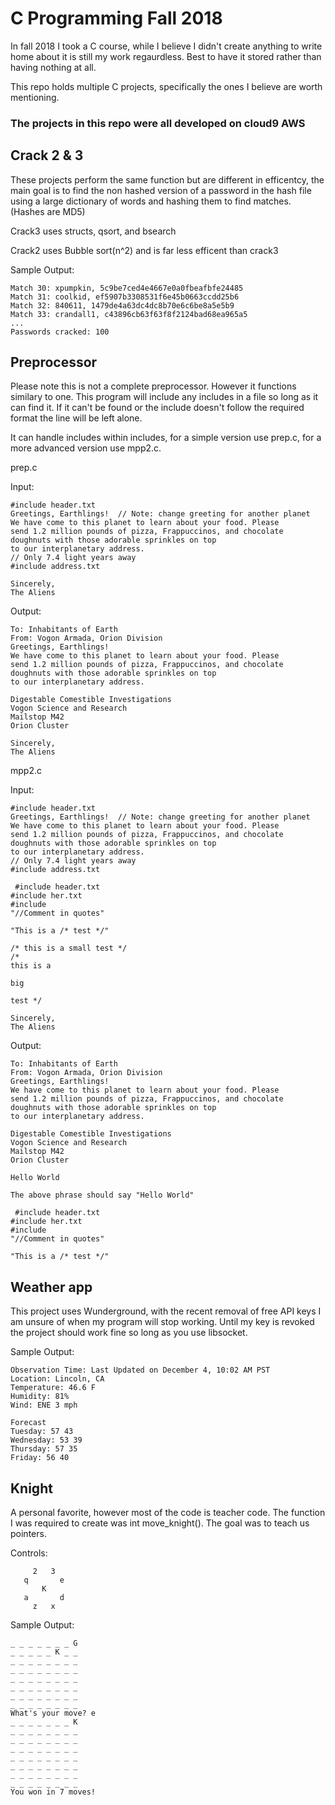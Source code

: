 # C Programming Fall 2018
In fall 2018 I took a C course, while I believe I didn't create anything to write home about it is still my work regaurdless. Best to have it stored rather than having nothing at all.

This repo holds multiple C projects, specifically the ones I believe are worth mentioning.

### The projects in this repo were all developed on cloud9 AWS

## Crack 2 & 3
These projects perform the same function but are different in efficentcy, the main goal is to find the non hashed version of a password in the hash file using a large dictionary of words and hashing them to find matches. (Hashes are MD5)

Crack3 uses structs, qsort, and bsearch

Crack2 uses Bubble sort(n^2) and is far less efficent than crack3

Sample Output:
```
Match 30: xpumpkin, 5c9be7ced4e4667e0a0fbeafbfe24485
Match 31: coolkid, ef5907b3308531f6e45b0663ccdd25b6
Match 32: 840611, 1479de4a63dc4dc8b70e6c6be8a5e5b9
Match 33: crandall1, c43896cb63f63f8f2124bad68ea965a5
...
Passwords cracked: 100
```
## Preprocessor
Please note this is not a complete preprocessor. However it functions similary to one. This program will include any includes in a file so long as it can find it. If it can't be found or the include doesn't follow the required format the line will be left alone.

It can handle includes within includes, for a simple version use prep.c, for a more advanced version use mpp2.c.

prep.c

Input:
```
#include header.txt
Greetings, Earthlings!  // Note: change greeting for another planet
We have come to this planet to learn about your food. Please
send 1.2 million pounds of pizza, Frappuccinos, and chocolate
doughnuts with those adorable sprinkles on top
to our interplanetary address.
// Only 7.4 light years away
#include address.txt

Sincerely,
The Aliens
```

Output:
```
To: Inhabitants of Earth
From: Vogon Armada, Orion Division
Greetings, Earthlings! 
We have come to this planet to learn about your food. Please
send 1.2 million pounds of pizza, Frappuccinos, and chocolate
doughnuts with those adorable sprinkles on top
to our interplanetary address.

Digestable Comestible Investigations
Vogon Science and Research
Mailstop M42
Orion Cluster

Sincerely,
The Aliens
```

mpp2.c

Input:
```
#include header.txt
Greetings, Earthlings!  // Note: change greeting for another planet
We have come to this planet to learn about your food. Please
send 1.2 million pounds of pizza, Frappuccinos, and chocolate
doughnuts with those adorable sprinkles on top
to our interplanetary address.
// Only 7.4 light years away
#include address.txt

 #include header.txt
#include her.txt
#include 
"//Comment in quotes"

"This is a /* test */"

/* this is a small test */
/*
this is a

big

test */

Sincerely,
The Aliens
```

Output:
```
To: Inhabitants of Earth
From: Vogon Armada, Orion Division
Greetings, Earthlings! 
We have come to this planet to learn about your food. Please
send 1.2 million pounds of pizza, Frappuccinos, and chocolate
doughnuts with those adorable sprinkles on top
to our interplanetary address.

Digestable Comestible Investigations
Vogon Science and Research
Mailstop M42
Orion Cluster

Hello World

The above phrase should say "Hello World"

 #include header.txt
#include her.txt
#include 
"//Comment in quotes"

"This is a /* test */"
```

## Weather app
This project uses Wunderground, with the recent removal of free API keys I am unsure of when my program will stop working. Until my key is revoked the project should work fine so long as you use libsocket.

Sample Output:
```
Observation Time: Last Updated on December 4, 10:02 AM PST
Location: Lincoln, CA
Temperature: 46.6 F
Humidity: 81%
Wind: ENE 3 mph

Forecast
Tuesday: 57 43
Wednesday: 53 39
Thursday: 57 35
Friday: 56 40
```

## Knight
A personal favorite, however most of the code is teacher code. The function I was required to create was int move_knight(). The goal was to teach us pointers.

Controls:
```
     2   3
   q       e
       K
   a       d
     z   x
 ```
Sample Output:
```
_ _ _ _ _ _ _ G 
_ _ _ _ _ K _ _ 
_ _ _ _ _ _ _ _ 
_ _ _ _ _ _ _ _ 
_ _ _ _ _ _ _ _ 
_ _ _ _ _ _ _ _ 
_ _ _ _ _ _ _ _ 
_ _ _ _ _ _ _ _ 
What's your move? e
_ _ _ _ _ _ _ K 
_ _ _ _ _ _ _ _ 
_ _ _ _ _ _ _ _ 
_ _ _ _ _ _ _ _ 
_ _ _ _ _ _ _ _ 
_ _ _ _ _ _ _ _ 
_ _ _ _ _ _ _ _ 
_ _ _ _ _ _ _ _ 
You won in 7 moves!
```
